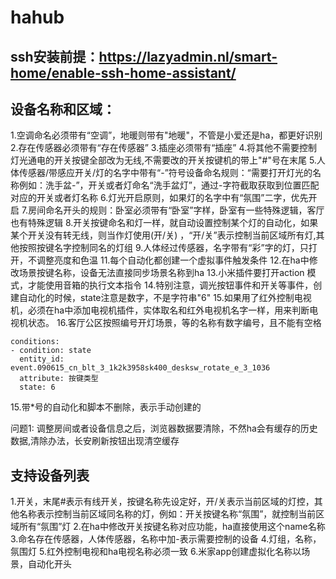 # hahub

## ssh安装前提：https://lazyadmin.nl/smart-home/enable-ssh-home-assistant/

## 设备名称和区域：

1.空调命名必须带有“空调”，地暖则带有"地暖"，不管是小爱还是ha，都更好识别
2.存在传感器必须带有“存在传感器”
3.插座必须带有“插座”
4.将其他不需要控制灯光通电的开关按键全部改为无线,不需要改的开关按键机的带上"#"号在末尾
5.人体传感器/带感应开关/灯的名字中带有“-”符号设备命名规则：“需要打开灯光的名称例如：洗手盆-”，开关或者灯命名“洗手盆灯”，通过-字符截取获取到位置匹配对应的开关或者灯名称
6.灯光开启原则，如果灯的名字中有“氛围”二字，优先开启
7.房间命名开头的规则：卧室必须带有“卧室”字样，卧室有一些特殊逻辑，客厅也有特殊逻辑
8.开关按键命名和灯一样，就自动设置控制某个灯的自动化，如果某个开关没有转无线，则当作灯使用(开/关)
，“开/关”表示控制当前区域所有灯,其他按照按键名字控制同名的灯组
9.人体经过传感器，名字带有“彩”字的灯，只打开，不调整亮度和色温
11.每个自动化都创建一个虚拟事件触发条件
12.在ha中修改场景按键名称，设备无法直接同步场景名称到ha
13.小米插件要打开action 模式，才能使用音箱的执行文本指令
14.特别注意，调光按钮事件和开关等事件，创建自动化的时候，state注意是数字，不是字符串"6"
15.如果用了红外控制电视机，必须在ha中添加电视机插件，实体取名和红外电视机名字一样，用来判断电视机状态。
16.客厅公区按照编号开灯场景，等的名称有数字编号，且不能有空格

```
conditions:
- condition: state
  entity_id: event.090615_cn_blt_3_1k2k3958sk400_desksw_rotate_e_3_1036
  attribute: 按键类型
  state: 6
```

15.带*号的自动化和脚本不删除，表示手动创建的

问题1:
调整房间或者设备信息之后，浏览器数据要清除，不然ha会有缓存的历史数据,清除办法，长安刷新按钮出现清空缓存

## 支持设备列表

1.开关，末尾#表示有线开关，按键名称先设定好，开/关表示当前区域的灯控，其他名称表示控制当前区域同名称的灯，例如：开关按键名称“氛围”，就控制当前区域所有“氛围”灯
2.在ha中修改开关按键名称对应功能，ha直接使用这个name名称
3.命名存在传感器，人体传感器，名称中加-表示需要控制的设备
4.灯组，名称，氛围灯
5.红外控制电视和ha电视名称必须一致
6.米家app创建虚拟化名称以场景，自动化开头
